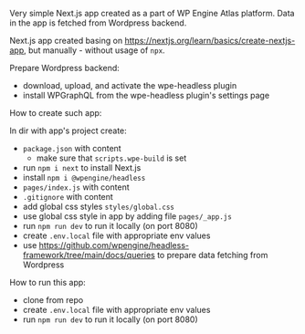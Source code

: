 Very simple Next.js app created as a part of WP Engine Atlas platform. Data in the app is fetched from Wordpress backend.

Next.js app created basing on https://nextjs.org/learn/basics/create-nextjs-app, but manually - without usage of `npx`.

Prepare Wordpress backend:
- download, upload, and activate the wpe-headless plugin
- install WPGraphQL from the wpe-headless plugin's settings page

How to create such app:

In dir with app's project create:
- `package.json` with content
    - make sure that `scripts.wpe-build` is set
- run `npm i next` to install Next.js
- install `npm i @wpengine/headless`
- `pages/index.js` with content
- `.gitignore` with content
- add global css styles `styles/global.css`
- use global css style in app by adding file `pages/_app.js`
- run `npm run dev` to run it locally (on port 8080)
- create `.env.local` file with appropriate env values
- use https://github.com/wpengine/headless-framework/tree/main/docs/queries to prepare data fetching from Wordpress

How to run this app:
- clone from repo
- create `.env.local` file with appropriate env values
- run `npm run dev` to run it locally (on port 8080)